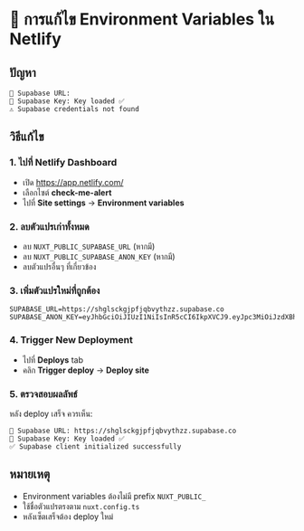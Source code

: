 # 🔧 การแก้ไข Environment Variables ใน Netlify

## ปัญหา
```
🔧 Supabase URL:
🔧 Supabase Key: Key loaded ✅
⚠️ Supabase credentials not found
```

## วิธีแก้ไข

### 1. ไปที่ Netlify Dashboard
- เปิด https://app.netlify.com/
- เลือกไซต์ **check-me-alert**
- ไปที่ **Site settings** → **Environment variables**

### 2. ลบตัวแปรเก่าทั้งหมด
- ลบ `NUXT_PUBLIC_SUPABASE_URL` (หากมี)
- ลบ `NUXT_PUBLIC_SUPABASE_ANON_KEY` (หากมี)
- ลบตัวแปรอื่นๆ ที่เกี่ยวข้อง

### 3. เพิ่มตัวแปรใหม่ที่ถูกต้อง
```
SUPABASE_URL=https://shglsckgjpfjqbvythzz.supabase.co
SUPABASE_ANON_KEY=eyJhbGciOiJIUzI1NiIsInR5cCI6IkpXVCJ9.eyJpc3MiOiJzdXBhYmFzZSIsInJlZiI6InNoZ2xzY2tnanBmanFidnl0aHp6Iiwicm9sZSI6ImFub24iLCJpYXQiOjE3NTg3ODQ4NzcsImV4cCI6MjA3NDM2MDg3N30.lRh2BCMvL68KCmNp4ZvXutIWFtGsYpLv8rcjlEhDWsQ
```

### 4. Trigger New Deployment
- ไปที่ **Deploys** tab
- คลิก **Trigger deploy** → **Deploy site**

### 5. ตรวจสอบผลลัพธ์
หลัง deploy เสร็จ ควรเห็น:
```
🔧 Supabase URL: https://shglsckgjpfjqbvythzz.supabase.co
🔧 Supabase Key: Key loaded ✅
✅ Supabase client initialized successfully
```

## หมายเหตุ
- Environment variables ต้องไม่มี prefix `NUXT_PUBLIC_`
- ใช้ชื่อตัวแปรตรงตาม `nuxt.config.ts`
- หลังเซ็ตเสร็จต้อง deploy ใหม่